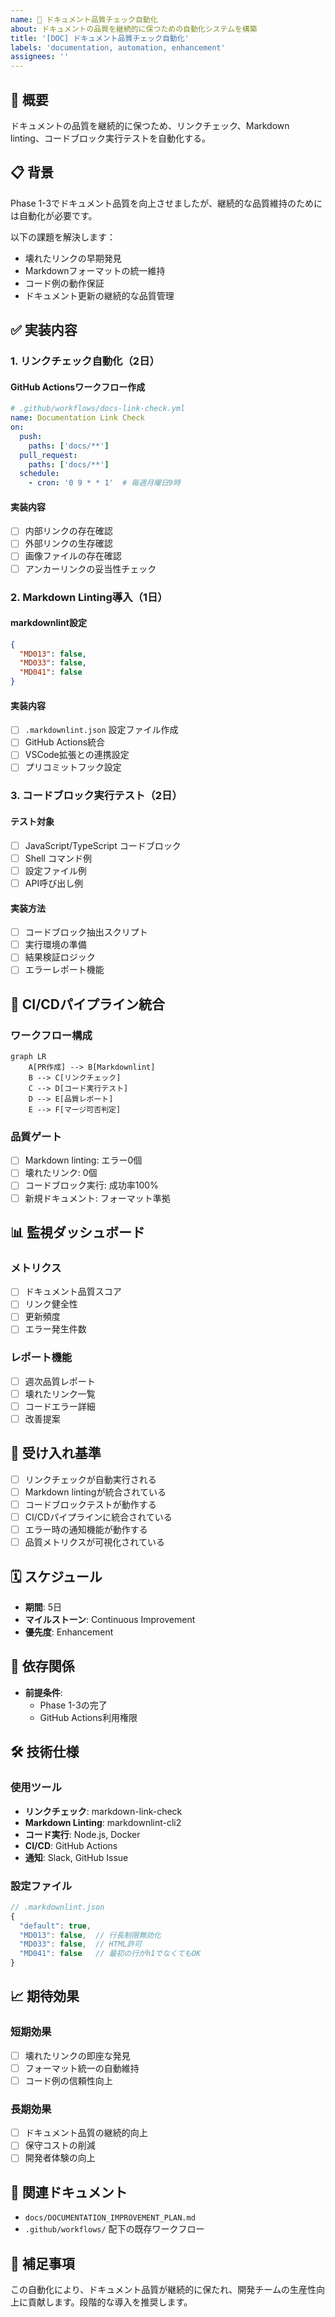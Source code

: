 ```yaml
---
name: 🤖 ドキュメント品質チェック自動化
about: ドキュメントの品質を継続的に保つための自動化システムを構築
title: '[DOC] ドキュメント品質チェック自動化'
labels: 'documentation, automation, enhancement'
assignees: ''
---
```


## 🎯 概要

ドキュメントの品質を継続的に保つため、リンクチェック、Markdown linting、コードブロック実行テストを自動化する。

## 📋 背景

Phase 1-3でドキュメント品質を向上させましたが、継続的な品質維持のためには自動化が必要です。

以下の課題を解決します：

- 壊れたリンクの早期発見
- Markdownフォーマットの統一維持
- コード例の動作保証
- ドキュメント更新の継続的な品質管理

## ✅ 実装内容

### 1. リンクチェック自動化（2日）

#### GitHub Actionsワークフロー作成

```yaml
# .github/workflows/docs-link-check.yml
name: Documentation Link Check
on:
  push:
    paths: ['docs/**']
  pull_request:
    paths: ['docs/**']
  schedule:
    - cron: '0 9 * * 1'  # 毎週月曜日9時
```

#### 実装内容

- [ ] 内部リンクの存在確認
- [ ] 外部リンクの生存確認
- [ ] 画像ファイルの存在確認
- [ ] アンカーリンクの妥当性チェック

### 2. Markdown Linting導入（1日）

#### markdownlint設定

```json
{
  "MD013": false,
  "MD033": false,
  "MD041": false
}
```

#### 実装内容

- [ ] `.markdownlint.json` 設定ファイル作成
- [ ] GitHub Actions統合
- [ ] VSCode拡張との連携設定
- [ ] プリコミットフック設定

### 3. コードブロック実行テスト（2日）

#### テスト対象

- [ ] JavaScript/TypeScript コードブロック
- [ ] Shell コマンド例
- [ ] 設定ファイル例
- [ ] API呼び出し例

#### 実装方法

- [ ] コードブロック抽出スクリプト
- [ ] 実行環境の準備
- [ ] 結果検証ロジック
- [ ] エラーレポート機能

## 📐 CI/CDパイプライン統合

### ワークフロー構成

```mermaid
graph LR
    A[PR作成] --> B[Markdownlint]
    B --> C[リンクチェック]
    C --> D[コード実行テスト]
    D --> E[品質レポート]
    E --> F[マージ可否判定]
```

### 品質ゲート

- [ ] Markdown linting: エラー0個
- [ ] 壊れたリンク: 0個
- [ ] コードブロック実行: 成功率100%
- [ ] 新規ドキュメント: フォーマット準拠

## 📊 監視ダッシュボード

### メトリクス

- [ ] ドキュメント品質スコア
- [ ] リンク健全性
- [ ] 更新頻度
- [ ] エラー発生件数

### レポート機能

- [ ] 週次品質レポート
- [ ] 壊れたリンク一覧
- [ ] コードエラー詳細
- [ ] 改善提案

## 📐 受け入れ基準

- [ ] リンクチェックが自動実行される
- [ ] Markdown lintingが統合されている
- [ ] コードブロックテストが動作する
- [ ] CI/CDパイプラインに統合されている
- [ ] エラー時の通知機能が動作する
- [ ] 品質メトリクスが可視化されている

## 🗓️ スケジュール

- **期間**: 5日
- **マイルストーン**: Continuous Improvement
- **優先度**: Enhancement

## 🔗 依存関係

- **前提条件**:
  - Phase 1-3の完了
  - GitHub Actions利用権限

## 🛠️ 技術仕様

### 使用ツール

- **リンクチェック**: markdown-link-check
- **Markdown Linting**: markdownlint-cli2
- **コード実行**: Node.js, Docker
- **CI/CD**: GitHub Actions
- **通知**: Slack, GitHub Issue

### 設定ファイル

```javascript
// .markdownlint.json
{
  "default": true,
  "MD013": false,  // 行長制限無効化
  "MD033": false,  // HTML許可
  "MD041": false   // 最初の行がh1でなくてもOK
}
```

## 📈 期待効果

### 短期効果

- [ ] 壊れたリンクの即座な発見
- [ ] フォーマット統一の自動維持
- [ ] コード例の信頼性向上

### 長期効果

- [ ] ドキュメント品質の継続的向上
- [ ] 保守コストの削減
- [ ] 開発者体験の向上

## 📎 関連ドキュメント

- `docs/DOCUMENTATION_IMPROVEMENT_PLAN.md`
- `.github/workflows/` 配下の既存ワークフロー

## 📝 補足事項

この自動化により、ドキュメント品質が継続的に保たれ、開発チームの生産性向上に貢献します。段階的な導入を推奨します。
